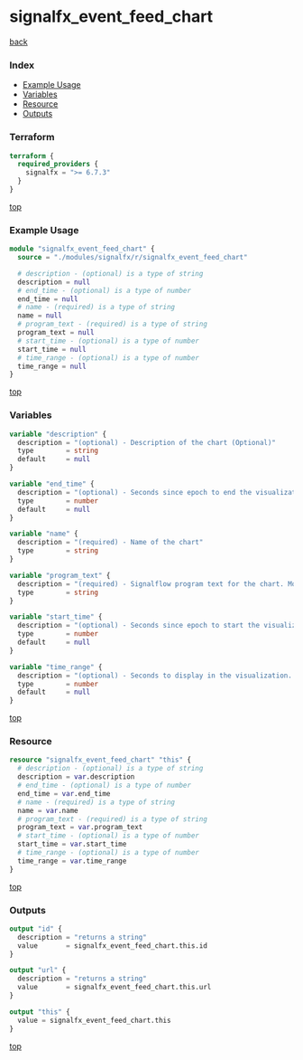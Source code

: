 # signalfx_event_feed_chart

[back](../signalfx.md)

### Index

- [Example Usage](#example-usage)
- [Variables](#variables)
- [Resource](#resource)
- [Outputs](#outputs)

### Terraform

```terraform
terraform {
  required_providers {
    signalfx = ">= 6.7.3"
  }
}
```

[top](#index)

### Example Usage

```terraform
module "signalfx_event_feed_chart" {
  source = "./modules/signalfx/r/signalfx_event_feed_chart"

  # description - (optional) is a type of string
  description = null
  # end_time - (optional) is a type of number
  end_time = null
  # name - (required) is a type of string
  name = null
  # program_text - (required) is a type of string
  program_text = null
  # start_time - (optional) is a type of number
  start_time = null
  # time_range - (optional) is a type of number
  time_range = null
}
```

[top](#index)

### Variables

```terraform
variable "description" {
  description = "(optional) - Description of the chart (Optional)"
  type        = string
  default     = null
}

variable "end_time" {
  description = "(optional) - Seconds since epoch to end the visualization"
  type        = number
  default     = null
}

variable "name" {
  description = "(required) - Name of the chart"
  type        = string
}

variable "program_text" {
  description = "(required) - Signalflow program text for the chart. More info at \"https://developers.signalfx.com/docs/signalflow-overview\""
  type        = string
}

variable "start_time" {
  description = "(optional) - Seconds since epoch to start the visualization"
  type        = number
  default     = null
}

variable "time_range" {
  description = "(optional) - Seconds to display in the visualization. This is a rolling range from the current time. Example: 3600 = `-1h`"
  type        = number
  default     = null
}
```

[top](#index)

### Resource

```terraform
resource "signalfx_event_feed_chart" "this" {
  # description - (optional) is a type of string
  description = var.description
  # end_time - (optional) is a type of number
  end_time = var.end_time
  # name - (required) is a type of string
  name = var.name
  # program_text - (required) is a type of string
  program_text = var.program_text
  # start_time - (optional) is a type of number
  start_time = var.start_time
  # time_range - (optional) is a type of number
  time_range = var.time_range
}
```

[top](#index)

### Outputs

```terraform
output "id" {
  description = "returns a string"
  value       = signalfx_event_feed_chart.this.id
}

output "url" {
  description = "returns a string"
  value       = signalfx_event_feed_chart.this.url
}

output "this" {
  value = signalfx_event_feed_chart.this
}
```

[top](#index)